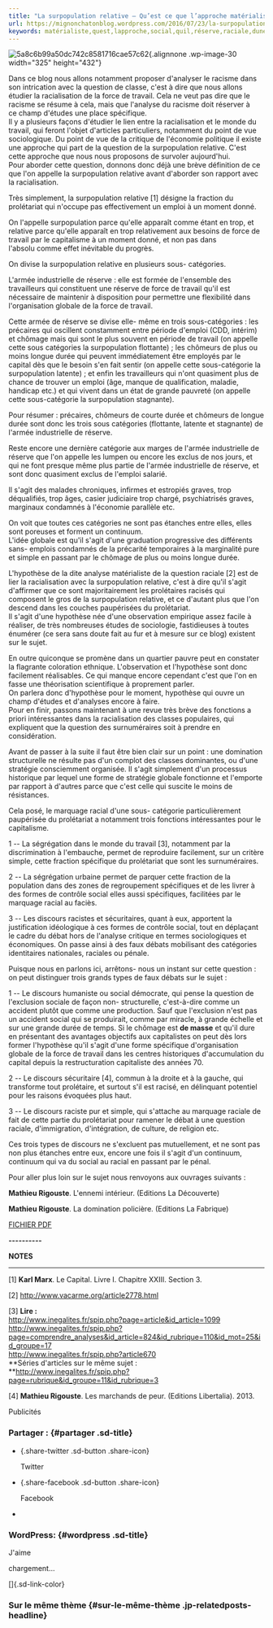 ```yaml
---
title: "La surpopulation relative – Qu’est ce que l’approche matérialiste de la question raciale ?"
url: https://mignonchatonblog.wordpress.com/2016/07/23/la-surpopulation-relative-quest-ce-que-lapproche-materialiste-de-la-question-raciale/
keywords: matérialiste,quest,lapproche,social,quil,réserve,raciale,dune,surpopulation,discours,cest,sagit,travail,question
---
```

![5a8c6b99a50dc742c8581716cae57c62](https://mignonchatonblog.files.wordpress.com/2016/07/5a8c6b99a50dc742c8581716cae57c62.jpg?w=325&h=432){.alignnone .wp-image-30 width="325" height="432"}

Dans ce blog nous allons notamment proposer d'analyser le racisme dans son intrication avec la question de classe, c'est à dire que nous allons étudier la racialisation de la force de travail. Cela ne veut pas dire que le racisme se résume à cela, mais que l'analyse du racisme doit réserver à ce champ d'études une place spécifique.\
Il y a plusieurs façons d'étudier le lien entre la racialisation et le monde du travail, qui feront l'objet d'articles particuliers, notamment du point de vue sociologique. Du point de vue de la critique de l'économie politique il existe une approche qui part de la question de la surpopulation relative. C'est cette approche que nous nous proposons de survoler aujourd'hui.\
Pour aborder cette question, donnons donc déjà une brève définition de ce que l'on appelle la surpopulation relative avant d'aborder son rapport avec la racialisation.

Très simplement, la surpopulation relative \[1\] désigne la fraction du prolétariat qui n'occupe pas effectivement un emploi à un moment donné.

On l'appelle surpopulation parce qu'elle apparaît comme étant en trop, et relative parce qu'elle apparaît en trop relativement aux besoins de force de travail par le capitalisme à un moment donné, et non pas dans l'absolu comme effet inévitable du progrès.

On divise la surpopulation relative en plusieurs sous- catégories.

L'armée industrielle de réserve : elle est formée de l'ensemble des travailleurs qui constituent une réserve de force de travail qu'il est nécessaire de maintenir à disposition pour permettre une flexibilité dans l'organisation globale de la force de travail.

Cette armée de réserve se divise elle- même en trois sous-catégories : les précaires qui oscillent constamment entre période d'emploi (CDD, intérim) et chômage mais qui sont le plus souvent en période de travail (on appelle cette sous catégories la surpopulation flottante) ; les chômeurs de plus ou moins longue durée qui peuvent immédiatement être employés par le capital dès que le besoin s'en fait sentir (on appelle cette sous-catégorie la surpopulation latente) ; et enfin les travailleurs qui n'ont quasiment plus de chance de trouver un emploi (âge, manque de qualification, maladie, handicap etc.) et qui vivent dans un état de grande pauvreté (on appelle cette sous-catégorie la surpopulation stagnante).

Pour résumer : précaires, chômeurs de courte durée et chômeurs de longue durée sont donc les trois sous catégories (flottante, latente et stagnante) de l'armée industrielle de réserve.

Reste encore une dernière catégorie aux marges de l'armée industrielle de réserve que l'on appelle les lumpen ou encore les exclus de nos jours, et qui ne font presque même plus partie de l'armée industrielle de réserve, et sont donc quasiment exclus de l'emploi salarié.

Il s'agit des malades chroniques, infirmes et estropiés graves, trop déqualifiés, trop âges, casier judiciaire trop chargé, psychiatrisés graves, marginaux condamnés à l'économie parallèle etc.

On voit que toutes ces catégories ne sont pas étanches entre elles, elles sont poreuses et forment un continuum.\
L'idée globale est qu'il s'agit d'une graduation progressive des différents sans- emplois condamnés de la précarité temporaires à la marginalité pure et simple en passant par le chômage de plus ou moins longue durée.

L'hypothèse de la dite analyse matérialiste de la question raciale \[2\] est de lier la racialisation avec la surpopulation relative, c'est à dire qu'il s'agit d'affirmer que ce sont majoritairement les prolétaires racisés qui composent le gros de la surpopulation relative, et ce d'autant plus que l'on descend dans les couches paupérisées du prolétariat.\
Il s'agit d'une hypothèse née d'une observation empirique assez facile à réaliser, de très nombreuses études de sociologie, fastidieuses à toutes énumérer (ce sera sans doute fait au fur et à mesure sur ce blog) existent sur le sujet.

En outre quiconque se promène dans un quartier pauvre peut en constater la flagrante coloration ethnique. L'observation et l'hypothèse sont donc facilement réalisables. Ce qui manque encore cependant c'est que l'on en fasse une théorisation scientifique à proprement parler.\
On parlera donc d'hypothèse pour le moment, hypothèse qui ouvre un champ d'études et d'analyses encore à faire.\
Pour en finir, passons maintenant à une revue très brève des fonctions a priori intéressantes dans la racialisation des classes populaires, qui expliquent que la question des surnuméraires soit à prendre en considération.

Avant de passer à la suite il faut être bien clair sur un point : une domination structurelle ne résulte pas d'un complot des classes dominantes, ou d'une stratégie consciemment organisée. Il s'agit simplement d'un processus historique par lequel une forme de stratégie globale fonctionne et l'emporte par rapport à d'autres parce que c'est celle qui suscite le moins de résistances.

Cela posé, le marquage racial d'une sous- catégorie particulièrement paupérisée du prolétariat a notamment trois fonctions intéressantes pour le capitalisme.

1 -- La ségrégation dans le monde du travail \[3\], notamment par la discrimination à l'embauche, permet de reproduire facilement, sur un critère simple, cette fraction spécifique du prolétariat que sont les surnuméraires.

2 -- La ségrégation urbaine permet de parquer cette fraction de la population dans des zones de regroupement spécifiques et de les livrer à des formes de contrôle social elles aussi spécifiques, facilitées par le marquage racial au faciès.

3 -- Les discours racistes et sécuritaires, quant à eux, apportent la justification idéologique à ces formes de contrôle social, tout en déplaçant le cadre du débat hors de l'analyse critique en termes sociologiques et économiques. On passe ainsi à des faux débats mobilisant des catégories identitaires nationales, raciales ou pénale.

Puisque nous en parlons ici, arrêtons- nous un instant sur cette question : on peut distinguer trois grands types de faux débats sur le sujet :

1 -- Le discours humaniste ou social démocrate, qui pense la question de l'exclusion sociale de façon non- structurelle, c'est-à-dire comme un accident plutôt que comme une production. Sauf que l'exclusion n'est pas un accident social qui se produirait, comme par miracle, à grande échelle et sur une grande durée de temps. Si le chômage est **de masse** et qu'il dure en présentant des avantages objectifs aux capitalistes on peut dès lors former l'hypothèse qu'il s'agit d'une forme spécifique d'organisation globale de la force de travail dans les centres historiques d'accumulation du capital depuis la restructuration capitaliste des années 70.

2 -- Le discours sécuritaire \[4\], commun à la droite et à la gauche, qui transforme tout prolétaire, et surtout s'il est racisé, en délinquant potentiel pour les raisons évoquées plus haut.

3 -- Le discours raciste pur et simple, qui s'attache au marquage raciale de fait de cette partie du prolétariat pour ramener le débat à une question raciale, d'immigration, d'intégration, de culture, de religion etc.

Ces trois types de discours ne s'excluent pas mutuellement, et ne sont pas non plus étanches entre eux, encore une fois il s'agit d'un continuum, continuum qui va du social au racial en passant par le pénal.

Pour aller plus loin sur le sujet nous renvoyons aux ouvrages suivants :

**Mathieu Rigouste**. L'ennemi intérieur. (Editions La Découverte)

**Mathieu Rigouste**. La domination policière. (Editions La Fabrique)

[FICHIER PDF](http://pdf.lu/F22i)

**----------**

**NOTES**

----------

\[1\] **Karl Marx**. Le Capital. Livre I. Chapitre XXIII. Section 3.

\[2\] http://www.vacarme.org/article2778.html

\[3\] **Lire :**\
<http://www.inegalites.fr/spip.php?page=article&id_article=1099>\
<http://www.inegalites.fr/spip.php?page=comprendre_analyses&id_article=824&id_rubrique=110&id_mot=25&id_groupe=17>\
<http://www.inegalites.fr/spip.php?article670>\
**Séries d'articles sur le même sujet :\
**<http://www.inegalites.fr/spip.php?page=rubrique&id_groupe=11&id_rubrique=3>

\[4\] **Mathieu Rigouste**. Les marchands de peur. (Editions Libertalia). 2013.

Publicités

### Partager : {#partager .sd-title}

-   [](https://mignonchatonblog.wordpress.com/2016/07/23/la-surpopulation-relative-quest-ce-que-lapproche-materialiste-de-la-question-raciale/?share=twitter "Partager sur Twitter"){.share-twitter .sd-button .share-icon}

    Twitter

-   [](https://mignonchatonblog.wordpress.com/2016/07/23/la-surpopulation-relative-quest-ce-que-lapproche-materialiste-de-la-question-raciale/?share=facebook "Cliquer pour partager sur Facebook"){.share-facebook .sd-button .share-icon}

    Facebook

-   

### WordPress: {#wordpress .sd-title}

J\'aime

chargement...

[]{.sd-link-color}

### Sur le même thème {#sur-le-même-thème .jp-relatedposts-headline}

